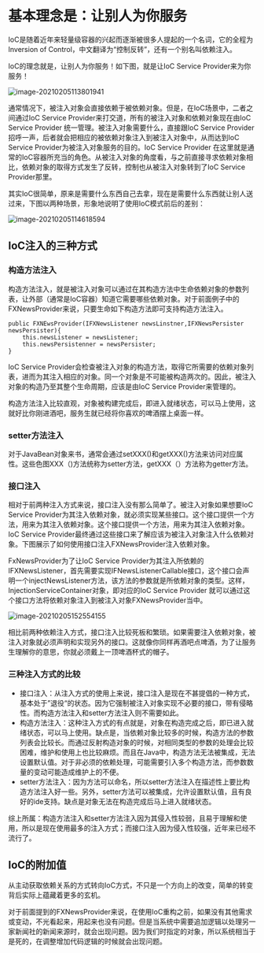 # 基本理念是：让别人为你服务

IoC是随着近年来轻量级容器的兴起而逐渐被很多人提起的一个名词，它的全程为Inversion of Control，中文翻译为“控制反转”，还有一个别名叫依赖注入。

IoC的理念就是，让别人为你服务！如下图，就是让IoC Service Provider来为你服务！

![image-20210205113801941](D:\workspace\code\java-tech\src\main\resources\java\base\IoC的角色.png)

通常情况下，被注入对象会直接依赖于被依赖对象。但是，在IoC场景中，二者之间通过IoC Service Provider来打交道，所有的被注入对象和依赖对象现在由IoC Service Provider 统一管理。被注入对象需要什么，直接跟IoC Service Provider招呼一声，后者就会把相应的被依赖对象注入到被注入对象中，从而达到IoC Service Provider为被注入对象服务的目的。IoC Service Provider 在这里就是通常的IoC容器所充当的角色。从被注入对象的角度看，与之前直接寻求依赖对象相比，依赖对象的取得方式发生了反转，控制也从被注入对象转到了IoC Service Provider那里。

其实IoC很简单，原来是需要什么东西自己去拿，现在是需要什么东西就让别人送过来，下图以两种场景，形象地说明了使用IoC模式前后的差别：

![image-20210205114618594](../../java/base/使用IoC前后的差别.png)

## IoC注入的三种方式

### 构造方法注入

构造方法注入，就是被注入对象可以通过在其构造方法中生命依赖对象的参数列表，让外部（通常是IoC容器）知道它需要哪些依赖对象。对于前面例子中的FXNewsProvider来说，只要生命如下构造方法即可支持构造方法注入。

```\
public FXNEwsProvider(IFXNewsListener newsLinstner,IFXNewsPersister newsPersister){
	this.newsListener = newsListener;
	this.newsPersistenner = newsPersister;
}
```

IoC Service Provider会检查被注入对象的构造方法，取得它所需要的依赖对象列表，进而为其注入相应的对象。同一个对象是不可能被构造两次的。因此，被注入对象的构造乃至其整个生命周期，应该是由IoC Service Provider来管理的。

构造方法注入比较直观，对象被构建完成后，即进入就绪状态，可以马上使用，这就好比你刚进酒吧，服务生就已经将你喜欢的啤酒摆上桌面一样。

### setter方法注入

对于JavaBean对象来书，通常会通过setXXX()和getXXX()方法来访问对应属性。这些色图XXX（)方法统称为setter方法，getXXX（）方法称为getter方法。

### 接口注入

相对于前两种注入方式来说，接口注入没有那么简单了。被注入对象如果想要IoC Service Provider为其注入依赖对象，就必须实现某些接口。这个接口提供一个方法，用来为其注入依赖对象。这个接口提供一个方法，用来为其注入依赖对象。IoC Service Provider最终通过这些接口来了解应该为被注入对象注入什么依赖对象。下图展示了如何使用接口注入FXNewsProvider注入依赖对象。 

FxNewsProvider为了让IoC Service Provider为其注入所依赖的IFXNewsListener，首先需要实现IFNewsListenerCallable接口，这个接口会声明一个injectNewsListener方法，该方法的参数就是所依赖对象的类型。这样，InjectionServiceContainer对象，即对应的IoC Service Provider 就可以通过这个接口方法将依赖对象注入到被注入对象FXNewsProvider当中。

![image-20210205152554155](../../java/base/使用接口注入的FXNewsProvider.png)

相比前两种依赖注入方式，接口注入比较死板和繁琐。如果需要注入依赖对象，被注入对象就必须声明和实现另外的接口。这就像你同样再酒吧点啤酒，为了让服务生理解你的意思，你就必须戴上一顶啤酒杯式的帽子。

### 三种注入方式的比较

- 接口注入：从注入方式的使用上来说，接口注入是现在不甚提倡的一种方式，基本处于”退役“的状态。因为它强制被注入对象实现不必要的接口，带有侵略性。而构造方法注入和setter方法注入则不需要如此。
- 构造方法注入：这种注入方式的有点就是，对象在构造完成之后，即已进入就绪状态，可以马上使用。缺点是，当依赖对象比较多的时候，构造方法的参数列表会比较长。而通过反射构造对象的时候，对相同类型的参数的处理会比较困难，维护和使用上也比较麻烦。而且在Java中，构造方法无法被集成，无法设置默认值。对于非必须的依赖处理，可能需要引入多个构造方法，而参数数量的变动可能造成维护上的不便。
- setter方法注入：因为方法可以命名，所以setter方法注入在描述性上要比构造方法注入好一些。另外，setter方法可以被集成，允许设置默认值，且有良好的ide支持。缺点是对象无法在构造完成后马上进入就绪状态。

综上所属：构造方法注入和setter方法注入因为其侵入性较弱，且易于理解和使用，所以是现在使用最多的注入方式；而接口注入因为侵入性较强，近年来已经不流行了。

## IoC的附加值

从主动获取依赖关系的方式转向IoC方式，不只是一个方向上的改变，简单的转变背后实际上蕴藏着更多的玄机。

对于前面提到的FXNewsProvider来说，在使用IoC重构之前，如果没有其他需求或变动，不光看起来，用起来也没有问题。但是当系统中需要追加逻辑以处理另一家新闻社的新闻来源时，就会出现问题。因为我们时指定的对象，所以系统相当于是死的，在调整增加代码逻辑的时候就会出现问题。

